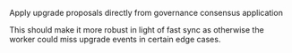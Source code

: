 Apply upgrade proposals directly from governance consensus application

This should make it more robust in light of fast sync as otherwise the worker
could miss upgrade events in certain edge cases.
